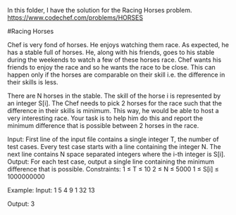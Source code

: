 In this folder, I have the solution for the Racing Horses problem. https://www.codechef.com/problems/HORSES


#Racing Horses

Chef is very fond of horses. He enjoys watching them race. As expected, he has a stable full of horses. He, along with his friends, goes to his stable during the weekends to watch a few of these horses race. Chef wants his friends to enjoy the race and so he wants the race to be close. This can happen only if the horses are comparable on their skill i.e. the difference in their skills is less.

There are N horses in the stable. The skill of the horse i is represented by an integer S[i]. The Chef needs to pick 2 horses for the race such that the difference in their skills is minimum. This way, he would be able to host a very interesting race. Your task is to help him do this and report the minimum difference that is possible between 2 horses in the race.

Input:
First line of the input file contains a single integer T, the number of test cases.
Every test case starts with a line containing the integer N.
The next line contains N space separated integers where the i-th integer is S[i].
Output:
For each test case, output a single line containing the minimum difference that is possible.
Constraints:
1 ≤ T ≤ 10
2 ≤ N ≤ 5000
1 ≤ S[i] ≤ 1000000000

Example:
Input:
1
5
4 9 1 32 13

Output:
3
